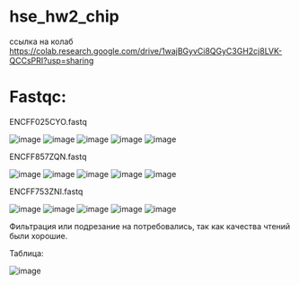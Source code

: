 # hse_hw2_chip

ссылка на колаб https://colab.research.google.com/drive/1wajBGyvCi8QGyC3GH2cj8LVK-QCCsPRI?usp=sharing

# Fastqc:

ENCFF025CYO.fastq

![image](https://user-images.githubusercontent.com/92381120/157698676-35d9813b-2e8d-480d-99eb-5930e47b1fb8.png)
![image](https://user-images.githubusercontent.com/92381120/157698743-38174e99-712f-448b-9bf3-6f25117c41be.png)
![image](https://user-images.githubusercontent.com/92381120/157698793-404496ce-d75c-4b68-97dc-e8a933671bcb.png)
![image](https://user-images.githubusercontent.com/92381120/157698850-c152fa35-19b1-4de1-8c82-719984f10f17.png)
![image](https://user-images.githubusercontent.com/92381120/157698907-a8a13b7c-d3e7-45b8-b4f7-15eacceee68b.png)

ENCFF857ZQN.fastq

![image](https://user-images.githubusercontent.com/92381120/157699514-98905e1d-836e-4bf4-963c-3ac0ea3e3c02.png)
![image](https://user-images.githubusercontent.com/92381120/157699582-b3c8b94c-8f32-4164-b64a-6f838db8c66a.png)
![image](https://user-images.githubusercontent.com/92381120/157699651-67bbb45f-8bf8-4bf1-be37-07769a2581a3.png)
![image](https://user-images.githubusercontent.com/92381120/157699708-981afb1f-c590-4db2-9a53-4fd0d82d18b1.png)
![image](https://user-images.githubusercontent.com/92381120/157699919-0676333e-b669-45d9-9585-b049812d14df.png)

ENCFF753ZNI.fastq

![image](https://user-images.githubusercontent.com/92381120/157699366-e8c1f5af-b0cc-4101-9810-6cd4b15492d7.png)
![image](https://user-images.githubusercontent.com/92381120/157700120-36fcbcd7-c3fa-4bad-a25d-c9b68eeacc32.png)
![image](https://user-images.githubusercontent.com/92381120/157700155-ecb1bde4-704b-4d2a-86ed-8192b505ba3c.png)
![image](https://user-images.githubusercontent.com/92381120/157700195-05292c0a-1bd0-4053-9db9-f43a9ab86d95.png)
![image](https://user-images.githubusercontent.com/92381120/157700229-84f002bc-bbd5-41f4-be61-c9c65d43603a.png)

Фильтрация или подрезание на потребовались, так как качества чтений были хорошие.

Таблица:

![image](https://user-images.githubusercontent.com/92381120/157700529-53c374d5-9b4a-4ecf-a687-76c00620c969.png)
